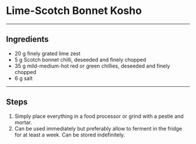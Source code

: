 # Lime-Scotch Bonnet Kosho


---

## Ingredients

* 20 g finely grated lime zest
* 5 g Scotch bonnet chilli, deseeded and finely chopped
* 35 g mild-medium-hot red or green chillies, deseeded and finely chopped
* 6 g salt

---

## Steps

1.  Simply place everything in a food processor or grind with a pestle and mortar.
2.  Can be used immediately but preferably allow to ferment in the fridge for at least a week. Can be stored indefinitely.
